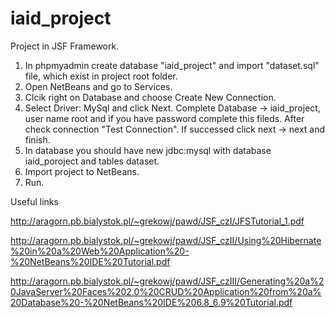 # iaid_project

Project in JSF Framework.
1. In phpmyadmin create database "iaid_project" and import "dataset.sql" file, which exist in project root folder.
2. Open NetBeans and go to Services.
3. Clcik right on Database and choose Create New Connection.
4. Select Driver: MySql and click Next. Complete Database -> iaid_project, user name root and if you have password complete this fileds. After check connection "Test Connection". If successed click next -> next and finish.
5. In database you should have new jdbc:mysql with database iaid_poroject and tables dataset.
6. Import project to NetBeans.
7. Run.


Useful links

http://aragorn.pb.bialystok.pl/~grekowj/pawd/JSF_czI/JFSTutorial_1.pdf

http://aragorn.pb.bialystok.pl/~grekowj/pawd/JSF_czII/Using%20Hibernate%20in%20a%20Web%20Application%20-%20NetBeans%20IDE%20Tutorial.pdf


http://aragorn.pb.bialystok.pl/~grekowj/pawd/JSF_czIII/Generating%20a%20JavaServer%20Faces%202.0%20CRUD%20Application%20from%20a%20Database%20-%20NetBeans%20IDE%206.8_6.9%20Tutorial.pdf

